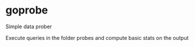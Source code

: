 # goprobe
Simple data prober

Execute queries in the folder probes and compute basic stats on the output
